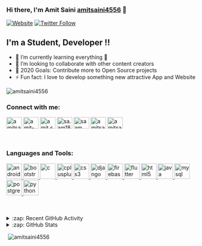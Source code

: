 ### Hi there, I'm Amit Saini [amitsaini4556][website] 👋

[![Website](https://img.shields.io/website?label=Portfolio&style=for-the-badge&url=https%3A%2F%2Famitsaini.pythonanywhere.com)](https://amitsaini.pythonanywhere.com)
[![Twitter Follow](https://img.shields.io/twitter/follow/AmitSai74116783?color=1DA1F2&logo=Twitter&style=for-the-badge)](https://twitter.com/AmitSai74116783)

## I'm a Student, Developer !!

- 🌱 I’m currently learning everything 🤣
- 👯 I’m looking to collaborate with other content creators
- 🥅 2020 Goals: Contribute more to Open Source projects
- ⚡ Fun fact: I love to develop something new attractive App and Website



<p align="left"> <img src="https://komarev.com/ghpvc/?username=amitsaini4556" alt="amitsaini4556" /> </p>

<p align="left">
<h3 align="left">Connect with me:</h3>
<a href="https://twitter.com/amitsai74116783" target="blank"><img align="center" src="https://cdn.jsdelivr.net/npm/simple-icons@3.0.1/icons/twitter.svg" alt="amitsai74116783" height="30" width="40" /></a>
<a href="https://linkedin.com/in/amit-saini-b38b08190" target="blank"><img align="center" src="https://cdn.jsdelivr.net/npm/simple-icons@3.0.1/icons/linkedin.svg" alt="amit-saini-b38b08190" height="30" width="40" /></a>
<a href="https://fb.com/amit.saini.2001" target="blank"><img align="center" src="https://cdn.jsdelivr.net/npm/simple-icons@3.0.1/icons/facebook.svg" alt="amit.saini.2001" height="30" width="40" /></a>
<a href="https://instagram.com/sa.am18" target="blank"><img align="center" src="https://cdn.jsdelivr.net/npm/simple-icons@3.0.1/icons/instagram.svg" alt="sa.am18" height="30" width="40" /></a>
<a href="https://www.codechef.com/users/saam" target="blank"><img align="center" src="https://cdn.jsdelivr.net/npm/simple-icons@3.1.0/icons/codechef.svg" alt="saam" height="30" width="40" /></a>
<a href="https://www.hackerrank.com/amitsaini2701" target="blank"><img align="center" src="https://cdn.jsdelivr.net/npm/simple-icons@3.0.1/icons/hackerrank.svg" alt="amitsaini2701" height="30" width="40" /></a>
<a href="https://www.leetcode.com/amitsaini2701" target="blank"><img align="center" src="https://cdn.jsdelivr.net/npm/simple-icons@3.0.1/icons/leetcode.svg" alt="amitsaini2701" height="30" width="40" /></a>
</p>

<br />

### Languages and Tools:

<p align="left"> <a href="https://developer.android.com" target="_blank"> <img src="https://devicons.github.io/devicon/devicon.git/icons/android/android-original-wordmark.svg" alt="android" width="40" height="40"/> </a> <a href="https://getbootstrap.com" target="_blank"> <img src="https://devicons.github.io/devicon/devicon.git/icons/bootstrap/bootstrap-plain.svg" alt="bootstrap" width="40" height="40"/> </a> <a href="https://www.cprogramming.com/" target="_blank"> <img src="https://devicons.github.io/devicon/devicon.git/icons/c/c-original.svg" alt="c" width="40" height="40"/> </a> <a href="https://www.w3schools.com/cpp/" target="_blank"> <img src="https://devicons.github.io/devicon/devicon.git/icons/cplusplus/cplusplus-original.svg" alt="cplusplus" width="40" height="40"/> </a> <a href="https://www.w3schools.com/css/" target="_blank"> <img src="https://devicons.github.io/devicon/devicon.git/icons/css3/css3-original-wordmark.svg" alt="css3" width="40" height="40"/> </a> <a href="https://www.djangoproject.com/" target="_blank"> <img src="https://devicons.github.io/devicon/devicon.git/icons/django/django-original.svg" alt="django" width="40" height="40"/> </a> <a href="https://firebase.google.com/" target="_blank"> <img src="https://www.vectorlogo.zone/logos/firebase/firebase-icon.svg" alt="firebase" width="40" height="40"/> </a> <a href="https://flutter.dev" target="_blank"> <img src="https://www.vectorlogo.zone/logos/flutterio/flutterio-icon.svg" alt="flutter" width="40" height="40"/> </a> <a href="https://www.w3.org/html/" target="_blank"> <img src="https://devicons.github.io/devicon/devicon.git/icons/html5/html5-original-wordmark.svg" alt="html5" width="40" height="40"/> </a> <a href="https://www.java.com" target="_blank"> <img src="https://devicons.github.io/devicon/devicon.git/icons/java/java-original-wordmark.svg" alt="java" width="40" height="40"/> </a> <a href="https://www.mysql.com/" target="_blank"> <img src="https://devicons.github.io/devicon/devicon.git/icons/mysql/mysql-original-wordmark.svg" alt="mysql" width="40" height="40"/> </a> <a href="https://www.postgresql.org" target="_blank"> <img src="https://devicons.github.io/devicon/devicon.git/icons/postgresql/postgresql-original-wordmark.svg" alt="postgresql" width="40" height="40"/> </a> <a href="https://www.python.org" target="_blank"> <img src="https://devicons.github.io/devicon/devicon.git/icons/python/python-original.svg" alt="python" width="40" height="40"/> </a> </p>

<br />
<br />
<details>
  <summary>:zap: Recent GitHub Activity</summary>

<!--START_SECTION:activity-->
1. 🗣 Commented on [#159](https://github.com/amritansh22/Data-Structures-and-Algorithms-in-cpp/issues/159) in [amritansh22/Data-Structures-and-Algorithms-in-cpp](https://github.com/amritansh22/Data-Structures-and-Algorithms-in-cpp)
2. 🗣 Commented on [#9](https://github.com/romain325/DataStructuresAndAlgorithms/issues/9) in [romain325/DataStructuresAndAlgorithms](https://github.com/romain325/DataStructuresAndAlgorithms)
3. ❌ Reopened PR [#14](https://github.com/farQtech/Data-Structures/pull/14) in [farQtech/Data-Structures](https://github.com/farQtech/Data-Structures)
4. 💪 Opened PR [#37](https://github.com/Py-Droid/Python-Thunder/pull/37) in [Py-Droid/Python-Thunder](https://github.com/Py-Droid/Python-Thunder)
5. 💪 Opened PR [#9](https://github.com/romain325/DataStructuresAndAlgorithms/pull/9) in [romain325/DataStructuresAndAlgorithms](https://github.com/romain325/DataStructuresAndAlgorithms)
<!--END_SECTION:activity-->

</details>

<details>
  <summary>:zap: GitHub Stats</summary>

  <img align="left" alt="amitsaini4556's GitHub Stats" src="https://github-readme-stats.amitsaini4556.vercel.app/api?username=amitsaini4556&show_icons=true&hide_border=true" />

</details>

[website]: https://amitsaini.pythonanywhere.com
[twitter]: https://twitter.com/AmitSai74116783
[instagram]: https://www.instagram.com/sa.am18/?hl=en
[linkedin]: https://www.linkedin.com/in/amit-saini-b38b08190/

<p>&nbsp;<img align="center" src="https://github-readme-stats.vercel.app/api?username=amitsaini4556&show_icons=true" alt="amitsaini4556" /></p>
